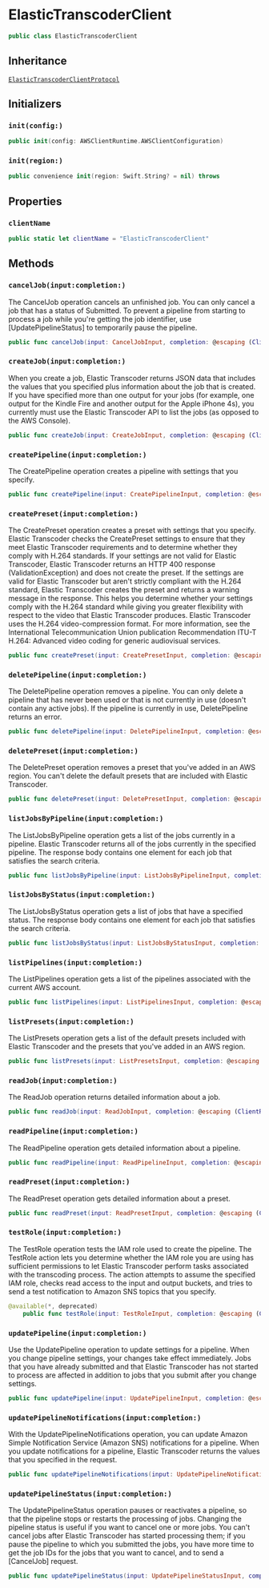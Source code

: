 # ElasticTranscoderClient

``` swift
public class ElasticTranscoderClient 
```

## Inheritance

[`ElasticTranscoderClientProtocol`](/aws-sdk-swift/reference/0.x/AWSElasticTranscoder/ElasticTranscoderClientProtocol)

## Initializers

### `init(config:)`

``` swift
public init(config: AWSClientRuntime.AWSClientConfiguration) 
```

### `init(region:)`

``` swift
public convenience init(region: Swift.String? = nil) throws 
```

## Properties

### `clientName`

``` swift
public static let clientName = "ElasticTranscoderClient"
```

## Methods

### `cancelJob(input:completion:)`

The CancelJob operation cancels an unfinished job. You can only cancel a job that has a status of Submitted. To prevent a pipeline from starting to process a job while you're getting the job identifier, use \[UpdatePipelineStatus\] to temporarily pause the pipeline.

``` swift
public func cancelJob(input: CancelJobInput, completion: @escaping (ClientRuntime.SdkResult<CancelJobOutputResponse, CancelJobOutputError>) -> Void)
```

### `createJob(input:completion:)`

When you create a job, Elastic Transcoder returns JSON data that includes the values that you specified plus information about the job that is created. If you have specified more than one output for your jobs (for example, one output for the Kindle Fire and another output for the Apple iPhone 4s), you currently must use the Elastic Transcoder API to list the jobs (as opposed to the AWS Console).

``` swift
public func createJob(input: CreateJobInput, completion: @escaping (ClientRuntime.SdkResult<CreateJobOutputResponse, CreateJobOutputError>) -> Void)
```

### `createPipeline(input:completion:)`

The CreatePipeline operation creates a pipeline with settings that you specify.

``` swift
public func createPipeline(input: CreatePipelineInput, completion: @escaping (ClientRuntime.SdkResult<CreatePipelineOutputResponse, CreatePipelineOutputError>) -> Void)
```

### `createPreset(input:completion:)`

The CreatePreset operation creates a preset with settings that you specify. Elastic Transcoder checks the CreatePreset settings to ensure that they meet Elastic Transcoder requirements and to determine whether they comply with H.264 standards. If your settings are not valid for Elastic Transcoder, Elastic Transcoder returns an HTTP 400 response (ValidationException) and does not create the preset. If the settings are valid for Elastic Transcoder but aren't strictly compliant with the H.264 standard, Elastic Transcoder creates the preset and returns a warning message in the response. This helps you determine whether your settings comply with the H.264 standard while giving you greater flexibility with respect to the video that Elastic Transcoder produces. Elastic Transcoder uses the H.264 video-compression format. For more information, see the International Telecommunication Union publication Recommendation ITU-T H.264: Advanced video coding for generic audiovisual services.

``` swift
public func createPreset(input: CreatePresetInput, completion: @escaping (ClientRuntime.SdkResult<CreatePresetOutputResponse, CreatePresetOutputError>) -> Void)
```

### `deletePipeline(input:completion:)`

The DeletePipeline operation removes a pipeline. You can only delete a pipeline that has never been used or that is not currently in use (doesn't contain any active jobs). If the pipeline is currently in use, DeletePipeline returns an error.

``` swift
public func deletePipeline(input: DeletePipelineInput, completion: @escaping (ClientRuntime.SdkResult<DeletePipelineOutputResponse, DeletePipelineOutputError>) -> Void)
```

### `deletePreset(input:completion:)`

The DeletePreset operation removes a preset that you've added in an AWS region. You can't delete the default presets that are included with Elastic Transcoder.

``` swift
public func deletePreset(input: DeletePresetInput, completion: @escaping (ClientRuntime.SdkResult<DeletePresetOutputResponse, DeletePresetOutputError>) -> Void)
```

### `listJobsByPipeline(input:completion:)`

The ListJobsByPipeline operation gets a list of the jobs currently in a pipeline. Elastic Transcoder returns all of the jobs currently in the specified pipeline. The response body contains one element for each job that satisfies the search criteria.

``` swift
public func listJobsByPipeline(input: ListJobsByPipelineInput, completion: @escaping (ClientRuntime.SdkResult<ListJobsByPipelineOutputResponse, ListJobsByPipelineOutputError>) -> Void)
```

### `listJobsByStatus(input:completion:)`

The ListJobsByStatus operation gets a list of jobs that have a specified status. The response body contains one element for each job that satisfies the search criteria.

``` swift
public func listJobsByStatus(input: ListJobsByStatusInput, completion: @escaping (ClientRuntime.SdkResult<ListJobsByStatusOutputResponse, ListJobsByStatusOutputError>) -> Void)
```

### `listPipelines(input:completion:)`

The ListPipelines operation gets a list of the pipelines associated with the current AWS account.

``` swift
public func listPipelines(input: ListPipelinesInput, completion: @escaping (ClientRuntime.SdkResult<ListPipelinesOutputResponse, ListPipelinesOutputError>) -> Void)
```

### `listPresets(input:completion:)`

The ListPresets operation gets a list of the default presets included with Elastic Transcoder and the presets that you've added in an AWS region.

``` swift
public func listPresets(input: ListPresetsInput, completion: @escaping (ClientRuntime.SdkResult<ListPresetsOutputResponse, ListPresetsOutputError>) -> Void)
```

### `readJob(input:completion:)`

The ReadJob operation returns detailed information about a job.

``` swift
public func readJob(input: ReadJobInput, completion: @escaping (ClientRuntime.SdkResult<ReadJobOutputResponse, ReadJobOutputError>) -> Void)
```

### `readPipeline(input:completion:)`

The ReadPipeline operation gets detailed information about a pipeline.

``` swift
public func readPipeline(input: ReadPipelineInput, completion: @escaping (ClientRuntime.SdkResult<ReadPipelineOutputResponse, ReadPipelineOutputError>) -> Void)
```

### `readPreset(input:completion:)`

The ReadPreset operation gets detailed information about a preset.

``` swift
public func readPreset(input: ReadPresetInput, completion: @escaping (ClientRuntime.SdkResult<ReadPresetOutputResponse, ReadPresetOutputError>) -> Void)
```

### `testRole(input:completion:)`

The TestRole operation tests the IAM role used to create the pipeline. The TestRole action lets you determine whether the IAM role you are using has sufficient permissions to let Elastic Transcoder perform tasks associated with the transcoding process. The action attempts to assume the specified IAM role, checks read access to the input and output buckets, and tries to send a test notification to Amazon SNS topics that you specify.

``` swift
@available(*, deprecated)
    public func testRole(input: TestRoleInput, completion: @escaping (ClientRuntime.SdkResult<TestRoleOutputResponse, TestRoleOutputError>) -> Void)
```

### `updatePipeline(input:completion:)`

Use the UpdatePipeline operation to update settings for a pipeline. When you change pipeline settings, your changes take effect immediately. Jobs that you have already submitted and that Elastic Transcoder has not started to process are affected in addition to jobs that you submit after you change settings.

``` swift
public func updatePipeline(input: UpdatePipelineInput, completion: @escaping (ClientRuntime.SdkResult<UpdatePipelineOutputResponse, UpdatePipelineOutputError>) -> Void)
```

### `updatePipelineNotifications(input:completion:)`

With the UpdatePipelineNotifications operation, you can update Amazon Simple Notification Service (Amazon SNS) notifications for a pipeline. When you update notifications for a pipeline, Elastic Transcoder returns the values that you specified in the request.

``` swift
public func updatePipelineNotifications(input: UpdatePipelineNotificationsInput, completion: @escaping (ClientRuntime.SdkResult<UpdatePipelineNotificationsOutputResponse, UpdatePipelineNotificationsOutputError>) -> Void)
```

### `updatePipelineStatus(input:completion:)`

The UpdatePipelineStatus operation pauses or reactivates a pipeline, so that the pipeline stops or restarts the processing of jobs. Changing the pipeline status is useful if you want to cancel one or more jobs. You can't cancel jobs after Elastic Transcoder has started processing them; if you pause the pipeline to which you submitted the jobs, you have more time to get the job IDs for the jobs that you want to cancel, and to send a \[CancelJob\] request.

``` swift
public func updatePipelineStatus(input: UpdatePipelineStatusInput, completion: @escaping (ClientRuntime.SdkResult<UpdatePipelineStatusOutputResponse, UpdatePipelineStatusOutputError>) -> Void)
```
